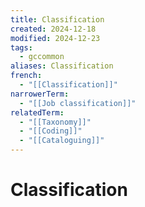 ```yaml
---
title: Classification
created: 2024-12-18
modified: 2024-12-23
tags:
  - gccommon
aliases: Classification
french:
  - "[[Classification]]"
narrowerTerm:
  - "[[Job classification]]"
relatedTerm:
  - "[[Taxonomy]]"
  - "[[Coding]]"
  - "[[Cataloguing]]"
---
```

# Classification
